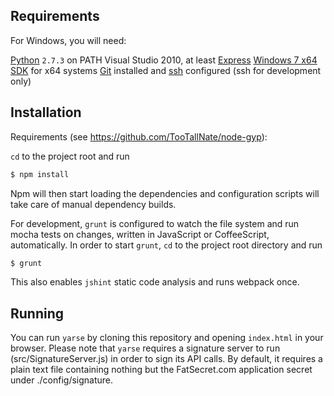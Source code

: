 Requirements
------------

For Windows, you will need:

[Python][python] `2.7.3` on PATH
Visual Studio 2010, at least [Express][vs]
[Windows 7 x64 SDK][winsdk] for x64 systems
[Git][git] installed and [ssh][ssh] configured (ssh for development only)

Installation
------------

Requirements (see https://github.com/TooTallNate/node-gyp):

`cd` to the project root and run

``` bash
$ npm install
```

Npm will then start loading the dependencies and configuration scripts will take care of manual dependency builds.

For development, `grunt` is configured to watch the file system and run mocha tests on changes, written in JavaScript or CoffeeScript, automatically. In order to start `grunt`, `cd` to the project root directory and run

``` bash
$ grunt
``` 

This also enables `jshint` static code analysis and runs webpack once.

Running
-------

You can run `yarse` by cloning this repository and opening `index.html` in your browser. Please note that `yarse` requires a signature server to run (src/SignatureServer.js) in order to sign its API calls. By default, it requires a plain text file containing nothing but the FatSecret.com application secret under ./config/signature.

[vs]: http://www.microsoft.com/visualstudio/eng/products/visual-studio-2010-express
[python]: http://www.python.org/download/releases/2.7.3#download
[ssh]: https://help.github.com/articles/generating-ssh-keys
[git]: http://git-scm.com/downloads
[winsdk]: http://www.microsoft.com/download/en/details.aspx?displayLang=en&id=8279
[fatsecret]: http://platform.fatsecret.com/api/
[oauth]: http://platform.fatsecret.com/api/Default.aspx?screen=rapiauth#correctly_signing
